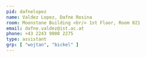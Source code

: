 ```yaml
---
pid: dafnelopez
name: Valdez Lopez, Dafne Rosina
room: Moonstone Building <br/> 1st Floor, Room 021
email: dafne.valdez@ist.ac.at
phone: +43 2243 9000 2275
type: assistant
grp: [ "wojtan", "bickel" ]
---
```

